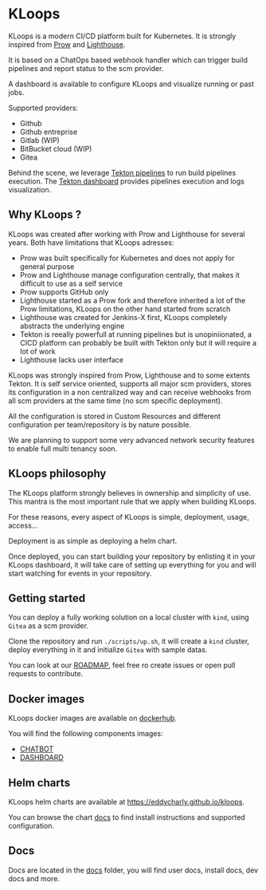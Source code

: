 # KLoops

KLoops is a modern CI/CD platform built for Kubernetes. It is strongly inspired from [Prow](https://github.com/kubernetes/test-infra/tree/master/prow) and [Lighthouse](https://github.com/jenkins-x/lighthouse).

It is based on a ChatOps based webhook handler which can trigger build pipelines and report status to the scm provider.

A dashboard is available to configure KLoops and visualize running or past jobs.

Supported providers:
- Github
- Github entreprise
- Gitlab (WIP)
- BitBucket cloud (WIP)
- Gitea

Behind the scene, we leverage [Tekton pipelines](https://github.com/tektoncd/pipeline) to run build pipelines execution. The [Tekton dashboard](https://github.com/tektoncd/dashboard) provides pipelines execution and logs visualization.

## Why KLoops ?

KLoops was created after working with Prow and Lighthouse for several years. Both have limitations that KLoops adresses:
- Prow was built specifically for Kubernetes and does not apply for general purpose
- Prow and Lighthouse manage configuration centrally, that makes it difficult to use as a self service
- Prow supports GitHub only
- Lighthouse started as a Prow fork and therefore inherited a lot of the Prow limitations, KLoops on the other hand started from scratch
- Lighthouse was created for Jenkins-X first, KLoops completely abstracts the underlying engine
- Tekton is reeally powerfull at running pipelines but is unopiniionated, a CICD platform can probably be built with Tekton only but it will require a lot of work
- Lighthouse lacks user interface

KLoops was strongly inspired from Prow, Lighthouse and to some extents Tekton. It is self service oriented, supports all major scm providers, stores its configuration in a non centralized way and can receive webhooks from all scm providers at the same time (no scm specific deployment).

All the configuration is stored in Custom Resources and different configuration per team/repository is by nature possible.

We are planning to support some very advanced network security features to enable full multi tenancy soon.

## KLoops philosophy

The KLoops platform strongly believes in ownership and simplicity of use. This mantra is the most important rule that we apply when building KLoops.

For these reasons, every aspect of KLoops is simple, deployment, usage, access...

Deployment is as simple as deploying a helm chart.

Once deployed, you can start building your repository by enlisting it in your KLoops dashboard, it will take care of setting up everything for you and will start watching for events in your repository.

## Getting started

You can deploy a fully working solution on a local cluster with `kind`, using `Gitea` as a scm provider.

Clone the repository and run `./scripts/up.sh`, it will create a `kind` cluster, deploy everything in it and initialize `Gitea` with sample datas.

You can look at our [ROADMAP](./ROADMAP.md), feel free ro create issues or open pull requests to contribute.

## Docker images

KLoops docker images are available on [dockerhub](https://hub.docker.com/).

You will find the following components images:
- [CHATBOT](https://hub.docker.com/r/eddycharly/kloops-chatbot)
- [DASHBOARD](https://hub.docker.com/r/eddycharly/kloops-dashboard)

## Helm charts

KLoops helm charts are available at https://eddycharly.github.io/kloops.

You can browse the chart [docs](./charts/kloops/README.md) to find install instructions and supported configuration.

## Docs

Docs are located in the [docs](./docs/README.md) folder, you will find user docs, install docs, dev docs and more.
